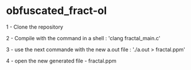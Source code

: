 # obfuscated_fract-ol
1 - Clone the repository

2 - Compile with the command in a shell : 'clang fractal_main.c'

3 - use the next commande with the new a.out file : './a.out > fractal.ppm'

4 - open the new generated file - fractal.ppm
